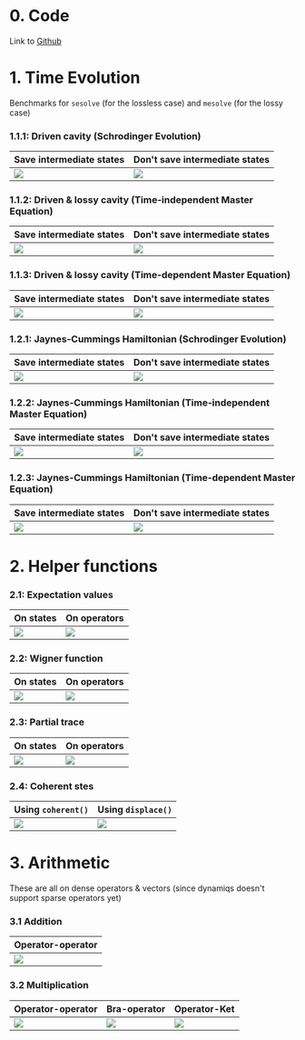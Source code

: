 # 0. Code
Link to [Github](https://github.com/HarshBabla99/qoptics_pkgs_benchmarks)

# 1. Time Evolution
Benchmarks for `sesolve` (for the lossless case) and `mesolve` (for the lossy case)

### 1.1.1: Driven cavity (Schrodinger Evolution)

| Save intermediate states | Don't save intermediate states |
|----------|----------|
| ![](plots/timeevolution_schrodinger_cavity(save_states).json.png) | ![](plots/timeevolution_schrodinger_cavity.json.png) |

### 1.1.2: Driven & lossy cavity (Time-independent Master Equation)

| Save intermediate states | Don't save intermediate states |
|----------|----------|
| ![](plots/timeevolution_master_cavity(save_states).json.png) | ![](plots/timeevolution_master_cavity.json.png) |

### 1.1.3: Driven & lossy cavity (Time-dependent Master Equation)

| Save intermediate states | Don't save intermediate states |
|----------|----------|
| ![](plots/timeevolution_master_timedependent_cavity(save_states).json.png) | ![](plots/timeevolution_master_timedependent_cavity.json.png) |

### 1.2.1: Jaynes-Cummings Hamiltonian (Schrodinger Evolution)

| Save intermediate states | Don't save intermediate states |
|----------|----------|
| ![](plots/timeevolution_schrodinger_jaynescummings(save_states).json.png) | ![](plots/timeevolution_schrodinger_jaynescummings.json.png) |

### 1.2.2: Jaynes-Cummings Hamiltonian (Time-independent Master Equation)

| Save intermediate states | Don't save intermediate states |
|----------|----------|
| ![](plots/timeevolution_master_jaynescummings(save_states).json.png) | ![](plots/timeevolution_master_jaynescummings.json.png) |

### 1.2.3: Jaynes-Cummings Hamiltonian (Time-dependent Master Equation)

| Save intermediate states | Don't save intermediate states |
|----------|----------|
| ![](plots/timeevolution_master_timedependent_jaynescummings(save_states).json.png) | ![](plots/timeevolution_master_timedependent_jaynescummings.json.png) |


# 2. Helper functions

### 2.1: Expectation values

| On states | On operators |
|----------|----------|
| ![](plots/expect_state.json.png) | ![](plots/expect_operator.json.png) |

### 2.2: Wigner function

| On states | On operators |
|----------|----------|
| ![](plots/wigner_state.json.png) | ![](plots/wigner_operator.json.png) |

### 2.3: Partial trace

| On states | On operators |
|----------|----------|
| ![](plots/ptrace_operator.json.png) | ![](plots/ptrace_state.json.png) |

### 2.4: Coherent stes

| Using `coherent()` | Using `displace()` |
|----------|----------|
| ![](plots/coherentstate.json.png) | ![](plots/displace.json.png) |

# 3. Arithmetic
These are all on dense operators & vectors (since dynamiqs doesn't support sparse operators yet)

### 3.1 Addition
| Operator-operator | 
|----------|
| ![](plots/addition_dense_dense.json.png) |

### 3.2 Multiplication
| Operator-operator | Bra-operator | Operator-Ket |  
|----------|----------|----------| 
| ![](plots/multiplication_dense_dense.json.png) | ![](plots/multiplication_bra_dense.json.png) | ![](plots/multiplication_dense_ket.json.png) |  